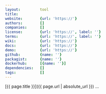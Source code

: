 ```yaml
---
layout:         tool
title:          
website:        {url: 'https://'} 
authors:        []
companies:      []
license:        {url: 'https://', label: ''} 
terms:          {url: 'https://', label: ''} 
wiki:           {url: 'https://'} 
docs:           {url: 'https://'} 
demo:           {url: 'https://'} 
github:         {name: ''} 
packagist:      {name: ''}
dockerhub:      [{name: ''}]
dependencies:   []
tags:           []
---
```


[{{ page.title }}]({{ page.url | absolute_url }}) ...

<!--more--> 
